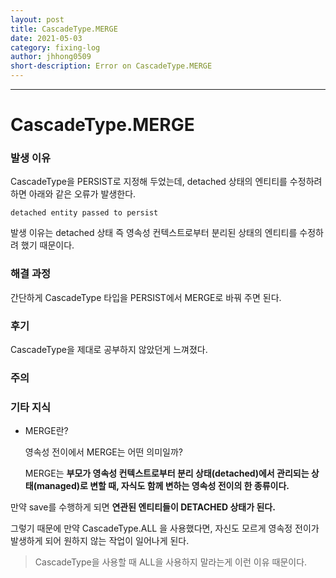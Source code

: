 ```yaml
---
layout: post
title: CascadeType.MERGE
date: 2021-05-03
category: fixing-log
author: jhhong0509
short-description: Error on CascadeType.MERGE
---
```

------

# CascadeType.MERGE

### 발생 이유

CascadeType을 PERSIST로 지정해 두었는데, detached 상태의 엔티티를 수정하려 하면 아래와 같은 오류가 발생한다.

`detached entity passed to persist`

발생 이유는 detached 상태 즉 영속성 컨텍스트로부터 분리된 상태의 엔티티를 수정하려 했기 때문이다.

### 해결 과정

간단하게 CascadeType 타입을 PERSIST에서 MERGE로 바꿔 주면 된다.

### 후기

CascadeType을 제대로 공부하지 않았던게 느껴졌다.

### 주의

### 기타 지식

- MERGE란?

  영속성 전이에서 MERGE는 어떤 의미일까?

  MERGE는 **부모가 영속성 컨텍스트로부터 분리 상태(detached)에서 관리되는 상태(managed)로 변할 때, 자식도 함께 변하는 영속성 전이의 한 종류이다.**

만약 save를 수행하게 되면 **연관된 엔티티들이 DETACHED 상태가 된다.**

그렇기 때문에 만약 CascadeType.ALL 을 사용했다면, 자신도 모르게 영속정 전이가 발생하게 되어 원하지 않는 작업이 일어나게 된다.

> CascadeType을 사용할 때 ALL을 사용하지 말라는게 이런 이유 때문이다.